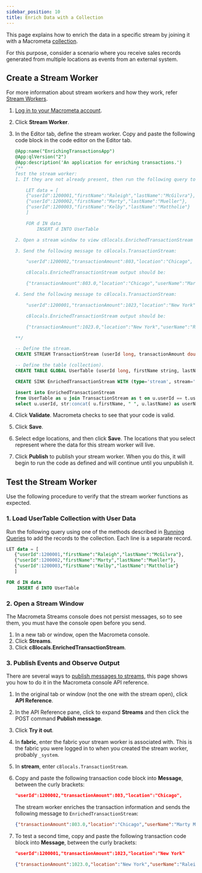 ```yaml
---
sidebar_position: 10
title: Enrich Data with a Collection
---
```


This page explains how to enrich the data in a specific stream by joining it with a Macrometa [collection](../../collections/index.md).

For this purpose, consider a scenario where you receive sales records generated from multiple locations as events from an external system.

## Create a Stream Worker

For more information about stream workers and how they work, refer [Stream Workers](index.md).

1. [Log in to your Macrometa account](https://auth-play.macrometa.io/).
1. Click **Stream Worker**.
1. In the Editor tab, define the stream worker. Copy and paste the following code block in the code editor on the Editor tab.

    ```sql
    @App:name("EnrichingTransactionsApp")
    @App:qlVersion("2")
    @App:description('An application for enriching transactions.')
    /**
    Test the stream worker:
    1. If they are not already present, then run the following query to add the records to the UserTable collection.

        LET data = [
        {"userId":1200001,"firstName":"Raleigh","lastName":"McGilvra"},
        {"userId":1200002,"firstName":"Marty","lastName":"Mueller"},
        {"userId":1200003,"firstName":"Kelby","lastName":"Mattholie"}
        ]

        FOR d IN data
            INSERT d INTO UserTable

    2. Open a stream window to view c8locals.EnrichedTransactionStream output.

    3. Send the following message to c8locals.TransactionStream:

        "userId":1200002,"transactionAmount":803,"location":"Chicago",

        c8locals.EnrichedTransactionStream output should be:

        {"transactionAmount":803.0,"location":"Chicago","userName":"Marty Mueller","userId":1200002,}

   4. Send the following message to c8locals.TransactionStream:

        "userId":1200001,"transactionAmount":1023,"location":"New York"

        c8locals.EnrichedTransactionStream output should be:

        {"transactionAmount":1023.0,"location":"New York","userName":"Raleigh McGilvra","userId":1200001}

    **/

    -- Define the stream.
    CREATE STREAM TransactionStream (userId long, transactionAmount double, location string);

    -- Define the table (collection).
    CREATE TABLE GLOBAL UserTable (userId long, firstName string, lastName string);

    CREATE SINK EnrichedTransactionStream WITH (type='stream', stream='EnrichedTransactionStream', map.type='json') (userId long, userName string, transactionAmount double, location string);

    insert into EnrichedTransactionStream
    from UserTable as u join TransactionStream as t on u.userId == t.userId;
    select u.userId, str:concat( u.firstName, " ", u.lastName) as userName, transactionAmount, location
   
    ```

1. Click **Validate**. Macrometa checks to see that your code is valid.
1. Click **Save**.
1. Select edge locations, and then click **Save**. The locations that you select represent where the data for this stream worker will live.
1. Click **Publish** to publish your stream worker. When you do this, it will begin to run the code as defined and will continue until you unpublish it.

## Test the Stream Worker

Use the following procedure to verify that the stream worker functions as expected.

### 1. Load UserTable Collection with User Data

Run the following query using one of the methods described in [Running Queries](../../queryworkers/running-queries.md) to add the records to the collection. Each line is a separate record.

```sql
LET data = [
   {"userId":1200001,"firstName":"Raleigh","lastName":"McGilvra"},
   {"userId":1200002,"firstName":"Marty","lastName":"Mueller"},
   {"userId":1200003,"firstName":"Kelby","lastName":"Mattholie"}
   ]

FOR d IN data
    INSERT d INTO UserTable
```

### 2. Open a Stream Window

The Macrometa Streams console does not persist messages, so to see them, you must have the console open before you send.

1. In a new tab or window, open the Macrometa console.
1. Click **Streams**.
1. Click **c8locals.EnrichedTransactionStream**.

### 3. Publish Events and Observe Output

There are several ways to [publish messages to streams](../../streams/stream-tasks/publish-messages.md), this page shows you how to do it in the Macrometa console API reference.

1. In the original tab or window (not the one with the stream open), click **API Reference**.
1. In the API Reference pane, click to expand **Streams** and then click the POST command **Publish message**.
1. Click **Try it out**.
1. In **fabric**, enter the fabric your stream worker is associated with. This is the fabric you were logged in to when you created the stream worker, probably `_system`.
1. In **stream**, enter `c8locals.TransactionStream`.
1. Copy and paste the following transaction code block into **Message**, between the curly brackets:

    ```json
    "userId":1200002,"transactionAmount":803,"location":"Chicago",
    ```

   The stream worker enriches the transaction information and sends the following message to `EnrichedTransactionStream`:

    ```json
    {"transactionAmount":803.0,"location":"Chicago","userName":"Marty Mueller","userId":1200002,}
    ```

1. To test a second time, copy and paste the following transaction code block into **Message**, between the curly brackets:

    ```json
    "userId":1200001,"transactionAmount":1023,"location":"New York"
    ```

   ```json
   {"transactionAmount":1023.0,"location":"New York","userName":"Raleigh McGilvra","userId":1200001}
   ```
